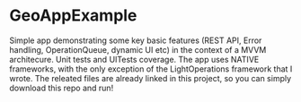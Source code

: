 # GeoAppExample
Simple app demonstrating some key basic features (REST API, Error handling, OperationQueue, dynamic UI etc) in the context of a MVVM architecure.
Unit tests and UITests coverage.
The app uses NATIVE frameworks, with the only exception of the LightOperations framework that I wrote. The releated files are already linked in this project, so you can simply download this repo and run!
